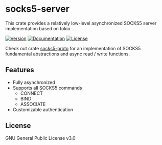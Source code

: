 # socks5-server

This crate provides a relatively low-level asynchronized SOCKS5 server implementation based on tokio.

[![Version](https://img.shields.io/crates/v/socks5-server.svg?style=flat)](https://crates.io/crates/socks5-server)
[![Documentation](https://img.shields.io/badge/docs-release-brightgreen.svg?style=flat)](https://docs.rs/socks5-server)
[![License](https://img.shields.io/crates/l/socks5-server.svg?style=flat)](https://github.com/EAimTY/socks5-server/blob/master/LICENSE)

Check out crate [socks5-proto](https://crates.io/crates/socks5-proto) for an implementation of SOCKS5 fundamental abstractions and async read / write functions.

## Features

- Fully asynchronized
- Supports all SOCKS5 commands
  - CONNECT
  - BIND
  - ASSOCIATE
- Customizable authentication

## License
GNU General Public License v3.0
